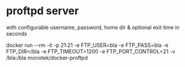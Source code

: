 # proftpd server

with configurable username, password, home dir & optional exit time in seconds

docker run --rm -it -p 21:21 -e FTP_USER=bla -e FTP_PASS=bla -e FTP_DIR=/bla -e FTP_TIMEOUT=1200 -e FTP_PORT_CONTROL=21 -v /bla:/bla monotek/docker-proftpd
